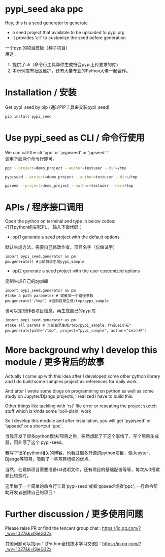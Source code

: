 # pypi_seed aka ppc

Hey, this is a seed generator to generate
- a seed project that available to be uploaded to pypi.org
- it provides 'cli' to customize the seed before generation


一个pypi的项目模板（种子项目） \
用途：
1) 提供了cli（命令行工具帮你生成符合pypi上传要求的库）
2) 本示例库有社区维护，还有大量专业的Python大佬一起合作。

# Installation / 安装

Get pypi_seed by pip (通过PIP工具来安装pypi_seed)
```bash
pip install pypi_seed
```


# Use pypi_seed as CLI / 命令行使用

We can call the cli 'ppc' or 'pypiseed' or 'ppseed'： \
调用下面两个命令行即可。

```bash
ppc --project=demo_project --author=testuser --dir=/tmp
```

```bash
pypiseed --project=demo_project --author=testuser --dir=/tmp
```

```bash
ppseed --project=demo_project --author=testuser --dir=/tmp
```


# APIs / 程序接口调用

Open the python on terminal and type in below codes: \
打开python终端REPL， 输入下面代码：

- opt1 generate a seed project with the default options 

默认生成方法，需要自己修改作者，项目名字（仅做试手）
```
import pypi_seed.generator as pm
pm.generate() #当前目录生成pypi_sample
```

- opt2 generate a seed project with the user customized options

定制生成自己的pypi库

```
import pypi_seed.generator as pm
#take a path parameter # 或者加一个路径参数
pm.generate('/tmp') #当前目录生成/tmp/pypi_sample
```

也可以定制作者项目信息，再生成自己的pypi库

```
import pypi_seed.generator as pm
#take all params # 当前目录生成/tmp/pypi_sample，作者Lei小花"
pm.generate(path="/tmp", project="pypi_sample", author="Lei小花") 
```

# More background why I develop this module / 更多背后的故事

Actually I come up with this idea after I developed some other python library and I do build some samples project as references for daily work.

And after I wrote some blogs on programming on python as well as some study on Jupyter/Django projects, I realized I have to build this. 

Other things like tackling with 'rst' file error or repeating the project sketch stuff which is kinda some 'boil-plain' work

So I develop this module and after installation, you will get 'pypiseed' or 'ppseed' or a shortcut 'ppc'. 

当我开发了很多python模块/项目之后，突然想起了干这个事情了，写个项目生成器，因此写了这个 pypi-seed。

我写了很多python相关的博客，也看过很多开源的python项目，像Jupyter，Django等项目，吸取了一些项目组织的优点。

当然，创建新项目需要准备rst说明文件，还有项目的基础配置等等，每次从0搭建都比较费时。

这里做了一个简单的命令行工具'pypi-seed'或者'ppseed'或者'ppc', 一行命令帮助开发者创建自己的项目！

# Further discussion / 更多使用问题

Please raise PR or find the tencent group chat : https://jq.qq.com/?_wv=1027&k=ISjeG32x 

其他问题可以找qq：【Python全栈技术学习交流】：https://jq.qq.com/?_wv=1027&k=ISjeG32x 
